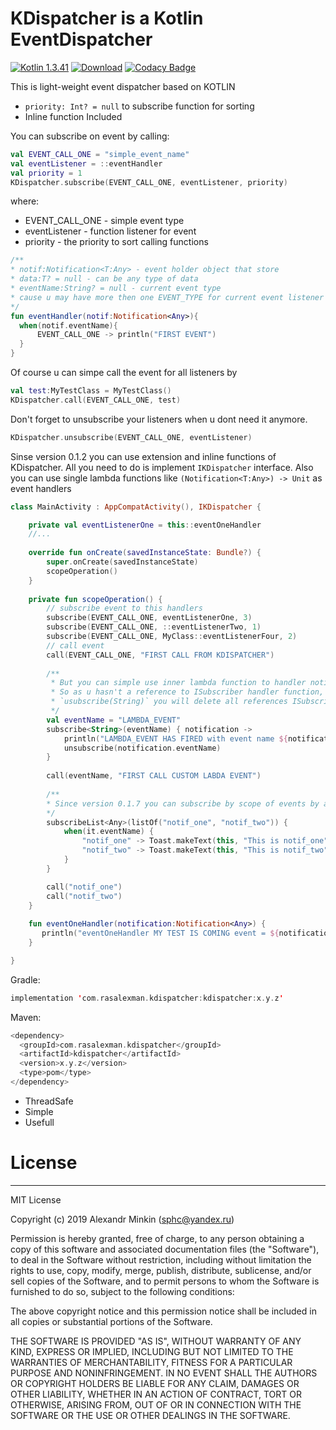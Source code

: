 # KDispatcher is a Kotlin EventDispatcher

[![Kotlin 1.3.41](https://img.shields.io/badge/Kotlin-1.3.41-blue.svg)](http://kotlinlang.org)  [![Download](https://api.bintray.com/packages/sphc/KDispatcher/kdispatcher/images/download.svg)](https://bintray.com/sphc/KDispatcher/kdispatcher/_latestVersion) [![Codacy Badge](https://api.codacy.com/project/badge/Grade/f61b6230a3da404580250008f2e966b2)](https://app.codacy.com/app/Rasalexman/KDispatcher?utm_source=github.com&utm_medium=referral&utm_content=Rasalexman/KDispatcher&utm_campaign=Badge_Grade_Dashboard)

This is light-weight event dispatcher based on KOTLIN
* `priority: Int? = null` to subscribe function for sorting
* Inline function Included

You can subscribe on event by calling:
```kotlin
val EVENT_CALL_ONE = "simple_event_name"
val eventListener = ::eventHandler
val priority = 1
KDispatcher.subscribe(EVENT_CALL_ONE, eventListener, priority)
```
where:
* EVENT_CALL_ONE - simple event type  
* eventListener - function listener for event 
* priority - the priority to sort calling functions 

```kotlin
/**
* notif:Notification<T:Any> - event holder object that store
* data:T? = null - can be any type of data
* eventName:String? = null - current event type
* cause u may have more then one EVENT_TYPE for current event listener
*/
fun eventHandler(notif:Notification<Any>){
  when(notif.eventName){
      EVENT_CALL_ONE -> println("FIRST EVENT")
  }
}
```
Of course u can simpe call the event for all listeners by
```kotlin
val test:MyTestClass = MyTestClass()
KDispatcher.call(EVENT_CALL_ONE, test)
```

Don't forget to unsubscribe your listeners when u dont need it anymore.
```kotlin
KDispatcher.unsubscribe(EVENT_CALL_ONE, eventListener)
```

Sinse version 0.1.2 you can use extension and inline functions of KDispatcher. All you need to do is implement `IKDispatcher` interface. Also you can use single lambda functions like `(Notification<T:Any>) -> Unit` as event handlers
```kotlin
class MainActivity : AppCompatActivity(), IKDispatcher {

    private val eventListenerOne = this::eventOneHandler
    //...
    
    override fun onCreate(savedInstanceState: Bundle?) {
        super.onCreate(savedInstanceState)
        scopeOperation()
    }
    
    private fun scopeOperation() {
        // subscribe event to this handlers
        subscribe(EVENT_CALL_ONE, eventListenerOne, 3)
        subscribe(EVENT_CALL_ONE, ::eventListenerTwo, 1)
        subscribe(EVENT_CALL_ONE, MyClass::eventListenerFour, 2)
        // call event
        call(EVENT_CALL_ONE, "FIRST CALL FROM KDISPATCHER")
        
        /**
         * But you can simple use inner lambda function to handler notification.
         * So as u hasn't a reference to ISubscriber handler function, when you call
         * `usubscribe(String)` you will delete all references ISubscriber-listener
         */
        val eventName = "LAMBDA_EVENT"
        subscribe<String>(eventName) { notification ->
            println("LAMBDA_EVENT HAS FIRED with event name ${notification.eventName} and data ${notification.data}")
            unsubscribe(notification.eventName)
        }
        
        call(eventName, "FIRST CALL CUSTOM LABDA EVENT")
        
        /**
        * Since version 0.1.7 you can subscribe by scope of events by a single callback
        */
        subscribeList<Any>(listOf("notif_one", "notif_two")) {
            when(it.eventName) {
                "notif_one" -> Toast.makeText(this, "This is notif_one", Toast.LENGTH_SHORT).show()
                "notif_two" -> Toast.makeText(this, "This is notif_two", Toast.LENGTH_SHORT).show()
            }
        }

        call("notif_one")
        call("notif_two")
    }
    
    fun eventOneHandler(notification:Notification<Any>) {
       println("eventOneHandler MY TEST IS COMING event = ${notification.eventName} AND data = ${notification.data}")
    }

}
```

Gradle: 
```kotlin
implementation 'com.rasalexman.kdispatcher:kdispatcher:x.y.z'
```

Maven:
```kotlin
<dependency>
  <groupId>com.rasalexman.kdispatcher</groupId>
  <artifactId>kdispatcher</artifactId>
  <version>x.y.z</version>
  <type>pom</type>
</dependency>
```

* ThreadSafe
* Simple
* Usefull

# License
----

MIT License

Copyright (c) 2019 Alexandr Minkin (sphc@yandex.ru)

Permission is hereby granted, free of charge, to any person obtaining a copy
of this software and associated documentation files (the "Software"), to deal
in the Software without restriction, including without limitation the rights
to use, copy, modify, merge, publish, distribute, sublicense, and/or sell
copies of the Software, and to permit persons to whom the Software is
furnished to do so, subject to the following conditions:

The above copyright notice and this permission notice shall be included in all
copies or substantial portions of the Software.

THE SOFTWARE IS PROVIDED "AS IS", WITHOUT WARRANTY OF ANY KIND, EXPRESS OR
IMPLIED, INCLUDING BUT NOT LIMITED TO THE WARRANTIES OF MERCHANTABILITY,
FITNESS FOR A PARTICULAR PURPOSE AND NONINFRINGEMENT. IN NO EVENT SHALL THE
AUTHORS OR COPYRIGHT HOLDERS BE LIABLE FOR ANY CLAIM, DAMAGES OR OTHER
LIABILITY, WHETHER IN AN ACTION OF CONTRACT, TORT OR OTHERWISE, ARISING FROM,
OUT OF OR IN CONNECTION WITH THE SOFTWARE OR THE USE OR OTHER DEALINGS IN THE
SOFTWARE.
